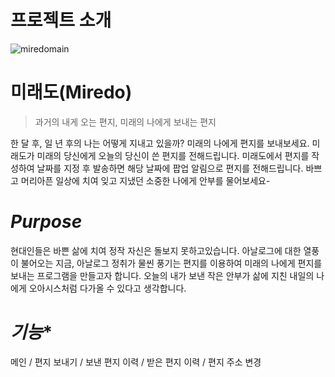 # 프로젝트 소개

![miredomain](https://github.com/ssunie/miredo/assets/96218462/fbaa4f07-4566-4289-83f9-9d02a59e3721)


# 미래도(Miredo)

> 과거의 내게 오는 편지, 미래의 나에게 보내는 편지
> 

한 달 후, 일 년 후의 나는 어떻게 지내고 있을까? 미래의 나에게 편지를 보내보세요. 
미래도가 미래의 당신에게 오늘의 당신이 쓴 편지를 전해드립니다. 
미래도에서 편지를 작성하여 날짜를 지정 후 발송하면 해당 날짜에 팝업 알림으로 편지를 전해드립니다. 
바쁘고 머리아픈 일상에 치여 잊고 지냈던 소중한 나에게 안부를 물어보세요-

# ***Purpose***

현대인들은 바쁜 삶에 치여 정작 자신은 돌보지 못하고있습니다.
아날로그에 대한 열풍이 불어오는 지금, 아날로그 정취가 물씬 풍기는 편지를 이용하여 
미래의 나에게 편지를 보내는 프로그램을 만들고자 합니다. 
오늘의 내가 보낸 작은 안부가 삶에 지친 내일의 나에게 오아시스처럼 다가올 수 있다고 생각합니다.


# ***기능****

메인 / 편지 보내기 / 보낸 편지 이력 / 받은 편지 이력 / 편지 주소 변경